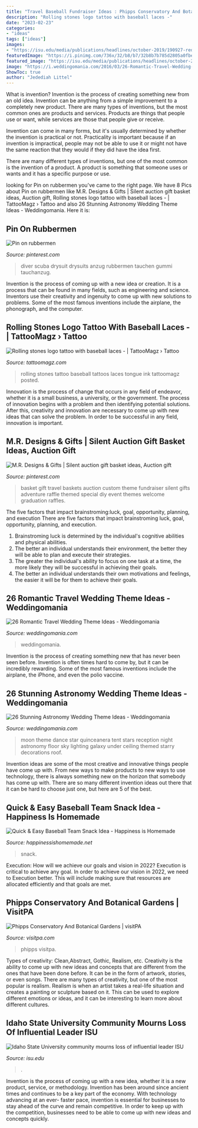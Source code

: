 ```yaml
---
title: "Travel Baseball Fundraiser Ideas : Phipps Conservatory And Botanical Gardens"
description: "Rolling stones logo tattoo with baseball laces -"
date: "2023-02-23"
categories:
- "ideas"
tags: ["ideas"]
images:
- "https://isu.edu/media/publications/headlines/october-2019/190927-red-hill-I-placement-21.jpg"
featuredImage: "https://i.pinimg.com/736x/32/b8/b7/32b8b7b785d2805a0fbed7d5fd474a75.jpg"
featured_image: "https://isu.edu/media/publications/headlines/october-2019/190927-red-hill-I-placement-21.jpg"
image: "https://i.weddingomania.com/2016/03/26-Romantic-Travel-Wedding-Theme-Ideas-18.jpg"
ShowToc: true
author: "Jedediah Littel"
---
```



What is invention?
Invention is the process of creating something new from an old idea. Invention can be anything from a simple improvement to a completely new product. 
There are many types of inventions, but the most common ones are products and services. Products are things that people use or want, while services are those that people give or receive. 

Invention can come in many forms, but it's usually determined by whether the invention is practical or not. Practicality is important because if an invention is impractical, people may not be able to use it or might not have the same reaction that they would if they did have the idea first. 

There are many different types of inventions, but one of the most common is the invention of a product. A product is something that someone uses or wants and it has a specific purpose or use.

	

		
looking for Pin on rubbermen you've came to the right page. We have 8 Pics about Pin on rubbermen like M.R. Designs &amp; Gifts | Silent auction gift basket ideas, Auction gift, Rolling stones logo tattoo with baseball laces - | TattooMagz › Tattoo and also 26 Stunning Astronomy Wedding Theme Ideas - Weddingomania. Here it is:
		
    
## Pin On Rubbermen

<img loading=lazy src="https://i.pinimg.com/736x/32/b8/b7/32b8b7b785d2805a0fbed7d5fd474a75.jpg" onerror="this.onerror=null;this.src='https://tse3.mm.bing.net/th?id=OIP.6QAhyPpqp9k3gvuW2ufowgHaJ3&amp;pid=15.1';" alt="Pin on rubbermen">

_Source: pinterest.com_

>diver scuba drysuit drysuits anzug rubbermen tauchen gummi tauchanzug. 

	

Invention is the process of coming up with a new idea or creation. It is a process that can be found in many fields, such as engineering and science. Inventors use their creativity and ingenuity to come up with new solutions to problems. Some of the most famous inventions include the airplane, the phonograph, and the computer.

    
## Rolling Stones Logo Tattoo With Baseball Laces - | TattooMagz › Tattoo

<img loading=lazy src="https://tattoomagz.com/wp-content/uploads/Tattoos/tattoo/Rolling-stones-logo-tattoo-with-baseball-laces.jpg" onerror="this.onerror=null;this.src='https://tse4.mm.bing.net/th?id=OIP.2gyOtKypeMd7qRDRPMoNQAHaLC&amp;pid=15.1';" alt="Rolling stones logo tattoo with baseball laces - | TattooMagz › Tattoo">

_Source: tattoomagz.com_

>rolling stones tattoo baseball tattoos laces tongue ink tattoomagz posted. 

	

Innovation is the process of change that occurs in any field of endeavor, whether it is a small business, a university, or the government. The process of innovation begins with a problem and then identifying potential solutions. After this, creativity and innovation are necessary to come up with new ideas that can solve the problem. In order to be successful in any field, innovation is important.

    
## M.R. Designs &amp; Gifts | Silent Auction Gift Basket Ideas, Auction Gift

<img loading=lazy src="https://i.pinimg.com/736x/89/cd/4b/89cd4bb9bb447dff5ed37048387c6780.jpg" onerror="this.onerror=null;this.src='https://tse4.mm.bing.net/th?id=OIP._-FEj6pNMDreJ7Ol6xm0qwAAAA&amp;pid=15.1';" alt="M.R. Designs &amp; Gifts | Silent auction gift basket ideas, Auction gift">

_Source: pinterest.com_

>basket gift travel baskets auction custom theme fundraiser silent gifts adventure raffle themed special diy event themes welcome graduation raffles. 

	

The five factors that impact brainstroming:luck, goal, opportunity, planning, and execution
There are five factors that impact brainstroming luck, goal, opportunity, planning, and execution. 
1. Brainstroming luck is determined by the individual's cognitive abilities and physical abilities. 
2. The better an individual understands their environment, the better they will be able to plan and execute their strategies. 
3. The greater the individual's ability to focus on one task at a time, the more likely they will be successful in achieving their goals. 
4. The better an individual understands their own motivations and feelings, the easier it will be for them to achieve their goals. 

    
## 26 Romantic Travel Wedding Theme Ideas - Weddingomania

<img loading=lazy src="https://i.weddingomania.com/2016/03/26-Romantic-Travel-Wedding-Theme-Ideas-18.jpg" onerror="this.onerror=null;this.src='https://tse3.mm.bing.net/th?id=OIP.k4b_uO_JO9Lc_LLNp0_LegAAAA&amp;pid=15.1';" alt="26 Romantic Travel Wedding Theme Ideas - Weddingomania">

_Source: weddingomania.com_

>weddingomania. 

	

Invention is the process of creating something new that has never been seen before. Invention is often times hard to come by, but it can be incredibly rewarding. Some of the most famous inventions include the airplane, the iPhone, and even the polio vaccine.

    
## 26 Stunning Astronomy Wedding Theme Ideas - Weddingomania

<img loading=lazy src="http://i.weddingomania.com/2016/03/26-Stunning-Astronomy-Wedding-Theme-Ideas-20.jpg" onerror="this.onerror=null;this.src='https://tse1.mm.bing.net/th?id=OIP.mWYaAoUP9uCfLFNX35iviQAAAA&amp;pid=15.1';" alt="26 Stunning Astronomy Wedding Theme Ideas - Weddingomania">

_Source: weddingomania.com_

>moon theme dance star quinceanera tent stars reception night astronomy floor sky lighting galaxy under ceiling themed starry decorations roof. 

	

Invention ideas are some of the most creative and innovative things people have come up with. From new ways to make products to new ways to use technology, there is always something new on the horizon that somebody has come up with. There are so many different invention ideas out there that it can be hard to choose just one, but here are 5 of the best.

    
## Quick &amp; Easy Baseball Team Snack Idea - Happiness Is Homemade

<img loading=lazy src="https://www.happinessishomemade.net/wp-content/uploads/2016/05/Baseball-Team-Snack-Treat-Idea-with-Free-Printables-2.jpg" onerror="this.onerror=null;this.src='https://tse2.mm.bing.net/th?id=OIP.Seb5Jhkm8s2HsEDRITjvugHaLF&amp;pid=15.1';" alt="Quick &amp; Easy Baseball Team Snack Idea - Happiness is Homemade">

_Source: happinessishomemade.net_

>snack. 

	

Execution: How will we achieve our goals and vision in 2022?
Execution is critical to achieve any goal. In order to achieve our vision in 2022, we need to Execution better. This will include making sure that resources are allocated efficiently and that goals are met.

    
## Phipps Conservatory And Botanical Gardens | VisitPA

<img loading=lazy src="https://www.visitpa.com/sites/default/files/2019-09/Phipps-Conservatory-and-Botanical-Gardens.png" onerror="this.onerror=null;this.src='https://tse1.mm.bing.net/th?id=OIP.jcFoMKpnRWfv1GIAjVKPbAHaCh&amp;pid=15.1';" alt="Phipps Conservatory And Botanical Gardens | visitPA">

_Source: visitpa.com_

>phipps visitpa. 

	

Types of creativity: Clean,Abstract, Gothic, Realism, etc.
Creativity is the ability to come up with new ideas and concepts that are different from the ones that have been done before. It can be in the form of artwork, stories, or even songs. There are many types of creativity, but one of the most popular is realism. Realism is when an artist takes a real-life situation and creates a painting or sculpture based on it. This can be used to explore different emotions or ideas, and it can be interesting to learn more about different cultures.

    
## Idaho State University Community Mourns Loss Of Influential Leader ISU

<img loading=lazy src="https://isu.edu/media/publications/headlines/october-2019/190927-red-hill-I-placement-21.jpg" onerror="this.onerror=null;this.src='https://tse4.mm.bing.net/th?id=OIP.8i9dS8aBRkgcSClrYZu5mwAAAA&amp;pid=15.1';" alt="Idaho State University community mourns loss of influential leader ISU">

_Source: isu.edu_

>. 

	

Invention is the process of coming up with a new idea, whether it is a new product, service, or methodology. Invention has been around since ancient times and continues to be a key part of the economy. With technology advancing at an ever- faster pace, invention is essential for businesses to stay ahead of the curve and remain competitive. In order to keep up with the competition, businesses need to be able to come up with new ideas and concepts quickly.

